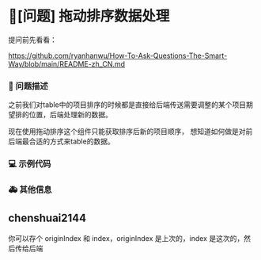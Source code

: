 # 🧐[问题] 拖动排序数据处理

提问前先看看：

https://github.com/ryanhanwu/How-To-Ask-Questions-The-Smart-Way/blob/main/README-zh_CN.md

### 🧐 问题描述

之前我们对table中的项目排序的时候都是直接给后端传送需要调整的某个项目期望排的位置，后端处理新的数据。

现在使用拖动排序这个组件只能获取排序后新的项目顺序， 想知道如何做是对前后端最合适的方式来table的数据。

### 💻 示例代码

<!--
如果你有解决方案，在这里清晰地阐述
-->

### 🚑 其他信息

<!--
如截图等其他信息可以贴在这里
-->

## chenshuai2144

你可以存个 originIndex 和 index，originIndex 是上次的，index 是这次的，然后传给后端
